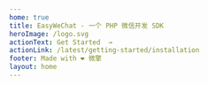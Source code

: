 ```yaml
---
home: true
title: EasyWeChat - 一个 PHP 微信开发 SDK
heroImage: /logo.svg
actionText: Get Started  →
actionLink: /latest/getting-started/installation
footer: Made with ❤ 微擎
layout: home
---
```

